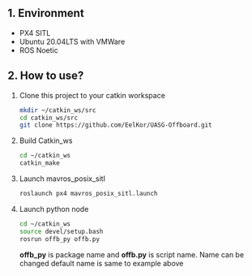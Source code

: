 ## 1. Environment
- PX4 SITL
- Ubuntu 20.04LTS with VMWare
- ROS Noetic

## 2. How to use?
1. Clone this project to your catkin workspace
   ```bash
   mkdir ~/catkin_ws/src
   cd catkin_ws/src
   git clone https://github.com/EelKor/UASG-Offboard.git
   ```
2. Build Catkin_ws
   ```bash
   cd ~/catkin_ws
   catkin_make
   ```
4. Launch mavros_posix_sitl
   ```bash
   roslaunch px4 mavros_posix_sitl.launch
   ```

5. Launch python node
   ```bash
   cd ~/catkin_ws
   source devel/setup.bash
   rosrun offb_py offb.py
   ```
   **offb_py** is package name and **offb.py** is script name.
   Name can be changed
   default name is same to example above
   
